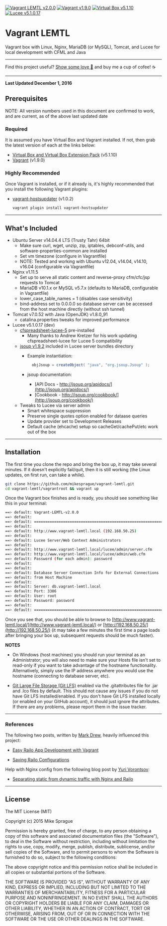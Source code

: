 [![Vagrant LEMTL v2.0.0](https://img.shields.io/badge/vagrant--lemtl-v2.0.0-000033.svg)](https://github.com/mikesprague/vagrant-lemtl)
[![Vagrant v1.9.0](https://img.shields.io/badge/vagrant-v1.9.0-212121.svg)](https://www.vagrantup.com/downloads.html)
[![Virtual Box v5.1.10](https://img.shields.io/badge/virtualbox-v5.1.10-003300.svg)](https://www.virtualbox.org/wiki/Downloads)
[![Lucee v5.1.0.17](https://img.shields.io/badge/lucee-v5.1.0.17-2e0854.svg)](http://lucee.org/downloads.html)

# Vagrant LEMTL

Vagrant box with Linux, Nginx, MariaDB (or MySQL), Tomcat, and Lucee for local development with CFML and Java

---

Find this project useful? [Show some love :revolving_hearts:](https://www.creatorlove.com/mikesprague/vagrant-lemtl) and buy me a cup of cofee! :coffee:

---

**Last Updated December 1, 2016**

## Prerequisites

NOTE: All version numbers used in this document are confirmed to work, and are current, as of the above last updated date

### Required

It is assumed you have Virtual Box and Vagrant installed. If not, then grab the latest version of each at the links below:

* [Virtual Box and Virtual Box Extension Pack](https://www.virtualbox.org/wiki/Downloads) (v5.1.10)
* [Vagrant](https://www.vagrantup.com/downloads.html) (v1.9.0)

### Highly Recommended

Once Vagrant is installed, or if it already is, it's highly recommended that you install the following Vagrant plugins:

* [vagrant-hostsupdater](https://github.com/cogitatio/vagrant-hostsupdater) (v1.0.2)

  ```bash
  vagrant plugin install vagrant-hostsupdater
  ```

---

## What's Included

* Ubuntu Server v14.04.4 LTS (Trusty Tahr) 64bit
  * Make sure curl, wget, unzip, zip, iptables, debconf-utils, and software-properties-common are installed
  * Set vm timezone (configure in Vagrantfile)
  * NOTE: Tested and working with Ubuntu v12.04, v14.04, v14.10, v16.04 (configurable via Vagrantfile)
* Nginx v1.11.5
  * Set up to serve all static content and reverse-proxy cfm/cfc/jsp requests to Tomcat
  * MariaDB v10.1.x or MySQL v5.7.x (defaults to MariaDB, configurable in Vagrantfile)
  * lower_case_table_names = 1 (disables case sensitivity)
  * bind-address set to 0.0.0.0 so database server can be accessed from the host machine directly (without ssh tunnel)
* Tomcat v7.0.52 with Java (OpenJDK) v1.8.0_91
  * catalina.properties tweaks for improved performance
* Lucee v5.1.0.17 (dev)
  * [cfspreadsheet-lucee-5](https://github.com/Leftbower/cfspreadsheet-lucee-5) pre-installed
    * Many thanks to Andrew Kretzer for his work updating cfspreadsheet-lucee for Lucee 5 compatibility
  * [jsoup v1.9.2](http://jsoup.org/) included in Lucee server bundles directory
    * Example instantiation:

      ```java
        objJsoup = createObject( "java", "org.jsoup.Jsoup" );
      ```
    * jsoup documentation:
      * [API Docs -  http://jsoup.org/apidocs/](http://jsoup.org/apidocs/)
      * [Cookbook - http://jsoup.org/cookbook/](http://jsoup.org/cookbook/)
  * Tweaks to Lucee via server admin
    * Smart whitespace suppression
    * Preserve single quotes option enabled for dataase queries
    * Update provider set to Development Releases
    * Default cache (ehcache) setup so cacheGet/cachePut/etc work out of the box

---

## Installation

The first time you clone the repo and bring the box up, it may take several minutes.
If it doesn't explicitly fail/quit, then it is still working (the Linux updates, on
first run, can take a while).

```bash
git clone https://github.com/mikesprague/vagrant-lemtl.git
cd vagrant-lemtl/vagrantroot && vagrant up
```

Once the Vagrant box finishes and is ready, you should see something like this in your terminal:

```bash
==> default: Vagrant-LEMTL-v2.0.0
==> default:
==> default: ===============================================================
==> default:
==> default: http://www.vagrant-lemtl.local (192.168.50.25)
==> default:
==> default: Lucee Server/Web Context Administrators
==> default:
==> default: http://www.vagrant-lemtl.local/lucee/admin/server.cfm
==> default: http://www.vagrant-lemtl.local/lucee/admin/web.cfm
==> default: Password (for each admin): password
==> default:
==> default:
==> default: Database Server Connection Info for External Connections
==> default: from Host Machine
==> default:
==> default: Server: db.vagrant-lemtl.local
==> default: Port: 3306
==> default: User: root
==> default: Password: password
==> default:
==> default: ===============================================================
```

Once you see that, you should be able to browse to [http://www.vagrant-lemtl.local/](http://www.vagrant-lemtl.local/)
or [http://192.168.50.25/](http://192.168.50.25/)
(it may take a few minutes the first time a page loads after bringing your box up, subsequent requests should be much faster).

**NOTES**

  * On Windows (host machines) you should run your terminal as an Administrator; you will also need to make sure your Hosts file isn't set to read-only if you want to take advantage of the hostname functionality. Alternatively, simply use the IP address anywhere you would use the hostname (connecting to database server, etc).

  * [Git Large File Storage (Git LFS)](https://git-lfs.github.com/) enabled via the .gitattributes file for .jar and .lco files by default. This should not cause any issues if you do not have Git LFS installed/enabled. If you don't have Git LFS installed locally (or enabled on your GitHub account), it should just ignore the attributes. If there are any problems, please report them in the issue tracker.

---

### References

The following two posts, written by [Mark Drew](http://www.markdrew.co.uk/blog/), heavily influenced this project:

  * [Easy Railo App Development with Vagrant](http://blog.cmdbase.io/easy-railo-development-with-vagrant/)

  * [Saving Railo Configurations](http://blog.cmdbase.io/saving-railo-configurations/)


Help with Nginx config from the following blog post by [Yuri Vorontsov](http://www.silverink.nl/):

  * [Separating static from dynamic traffic with Nginx and Railo](http://www.silverink.nl/splitting-static-dynamic-traffic-nginx-railo/)

---

## License

The MIT License (MIT)

Copyright (c) 2015 Mike Sprague

Permission is hereby granted, free of charge, to any person obtaining a copy
of this software and associated documentation files (the "Software"), to deal
in the Software without restriction, including without limitation the rights
to use, copy, modify, merge, publish, distribute, sublicense, and/or sell
copies of the Software, and to permit persons to whom the Software is
furnished to do so, subject to the following conditions:

The above copyright notice and this permission notice shall be included in all
copies or substantial portions of the Software.

THE SOFTWARE IS PROVIDED "AS IS", WITHOUT WARRANTY OF ANY KIND, EXPRESS OR
IMPLIED, INCLUDING BUT NOT LIMITED TO THE WARRANTIES OF MERCHANTABILITY,
FITNESS FOR A PARTICULAR PURPOSE AND NONINFRINGEMENT. IN NO EVENT SHALL THE
AUTHORS OR COPYRIGHT HOLDERS BE LIABLE FOR ANY CLAIM, DAMAGES OR OTHER
LIABILITY, WHETHER IN AN ACTION OF CONTRACT, TORT OR OTHERWISE, ARISING FROM,
OUT OF OR IN CONNECTION WITH THE SOFTWARE OR THE USE OR OTHER DEALINGS IN THE
SOFTWARE.
